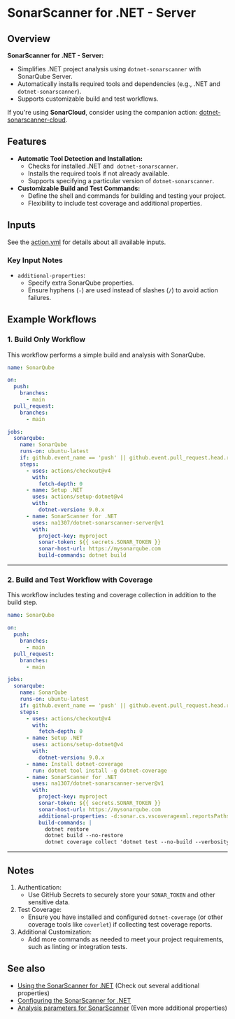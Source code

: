 # SonarScanner for .NET - Server
## Overview
**SonarScanner for .NET - Server:**

* Simplifies .NET project analysis using `dotnet-sonarscanner` with SonarQube Server.
* Automatically installs required tools and dependencies (e.g., .NET and `dotnet-sonarscanner`).
* Supports customizable build and test workflows.

If you're using **SonarCloud**, consider using the companion action: [dotnet-sonarscanner-cloud](https://github.com/na1307/dotnet-sonarscanner-cloud).

## Features
* **Automatic Tool Detection and Installation:**
  * Checks for installed .NET and` dotnet-sonarscanner`.
  * Installs the required tools if not already available.
  * Supports specifying a particular version of `dotnet-sonarscanner`.
* **Customizable Build and Test Commands:**
  * Define the shell and commands for building and testing your project.
  * Flexibility to include test coverage and additional properties.

## Inputs
See the [action.yml](action.yml) for details about all available inputs.

### Key Input Notes
* `additional-properties`:
  * Specify extra SonarQube properties.
  * Ensure hyphens (`-`) are used instead of slashes (`/`) to avoid action failures.

## Example Workflows
### 1. Build Only Workflow
This workflow performs a simple build and analysis with SonarQube.
```yml
name: SonarQube

on:
  push:
    branches:
      - main
  pull_request:
    branches:
      - main

jobs:
  sonarqube:
    name: SonarQube
    runs-on: ubuntu-latest
    if: github.event_name == 'push' || github.event.pull_request.head.repo.full_name == github.repository
    steps:
      - uses: actions/checkout@v4
        with:
          fetch-depth: 0
      - name: Setup .NET
        uses: actions/setup-dotnet@v4
        with:
          dotnet-version: 9.0.x
      - name: SonarScanner for .NET
        uses: na1307/dotnet-sonarscanner-server@v1
        with:
          project-key: myproject
          sonar-token: ${{ secrets.SONAR_TOKEN }}
          sonar-host-url: https://mysonarqube.com
          build-commands: dotnet build
```
----
### 2. Build and Test Workflow with Coverage
This workflow includes testing and coverage collection in addition to the build step.
```yml
name: SonarQube

on:
  push:
    branches:
      - main
  pull_request:
    branches:
      - main

jobs:
  sonarqube:
    name: SonarQube
    runs-on: ubuntu-latest
    if: github.event_name == 'push' || github.event.pull_request.head.repo.full_name == github.repository
    steps:
      - uses: actions/checkout@v4
        with:
          fetch-depth: 0
      - name: Setup .NET
        uses: actions/setup-dotnet@v4
        with:
          dotnet-version: 9.0.x
      - name: Install dotnet-coverage
        run: dotnet tool install -g dotnet-coverage
      - name: SonarScanner for .NET
        uses: na1307/dotnet-sonarscanner-server@v1
        with:
          project-key: myproject
          sonar-token: ${{ secrets.SONAR_TOKEN }}
          sonar-host-url: https://mysonarqube.com
          additional-properties: -d:sonar.cs.vscoveragexml.reportsPaths=coverage.xml
          build-commands: |
            dotnet restore
            dotnet build --no-restore
            dotnet coverage collect 'dotnet test --no-build --verbosity normal' -f xml  -o 'coverage.xml'
```
----
## Notes
1. Authentication:
    * Use GitHub Secrets to securely store your `SONAR_TOKEN` and other sensitive data.
1. Test Coverage:
    * Ensure you have installed and configured `dotnet-coverage` (or other coverage tools like `coverlet`) if collecting test coverage reports.
1. Additional Customization:
    * Add more commands as needed to meet your project requirements, such as linting or integration tests.

## See also
* [Using the SonarScanner for .NET](https://docs.sonarsource.com/sonarqube-server/latest/analyzing-source-code/scanners/dotnet/using/) (Check out several additional properties)
* [Configuring the SonarScanner for .NET](https://docs.sonarsource.com/sonarqube-server/latest/analyzing-source-code/scanners/dotnet/configuring/)
* [Analysis parameters for SonarScanner](https://docs.sonarsource.com/sonarqube-server/latest/analyzing-source-code/analysis-parameters/) (Even more additional properties)
